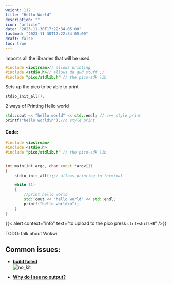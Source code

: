 ```yaml
---
weight: 112
title: "Hello World"
description: ""
icon: "article"
date: "2023-11-30T17:22:34-05:00"
lastmod: "2023-11-30T17:22:34-05:00"
draft: false
toc: true
---
```


imports all the libraries that will be used
```cpp
#include <iostream>// allows printing
#include <stdio.h>// allows da gud stuff ;)
#include "pico/stdlib.h" // the pico-sdk lib
```

Sets up the pico to be able to print
```cpp
stdio_init_all();
```
2 ways of Printing Hello world
```cpp
std::cout << "hello world" << std::endl; // c++ style print
printf("hello world\n");//c style print 
```

#### Code:

```cpp
#include <iostream>
#include <stdio.h>
#include "pico/stdlib.h" // the pico-sdk lib


int main(int argc, char const *argv[])
{
    stdio_init_all();// allows printing to terminal

    while (1)
    {
        //print hello world
        std::cout << "hello world" << std::endl;
        printf("hello world\n");
    }
}
```
{{< alert context="info" text="to upload to the pico press `ctrl+shift+B`" />}}

TODO: talk about Wokwi

## Common issues:
- **[build failed](docs/getting_started/#uploading)**  
![no_kit](images/did_not_init_kit.png)  


- **[Why do I see no output? ](docs/getting_started/#step2)**
